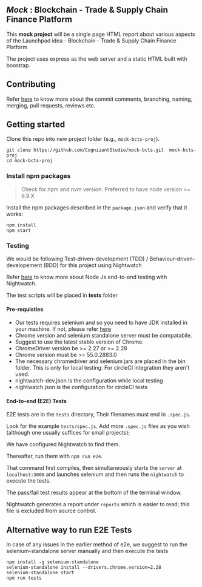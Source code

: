 ## _Mock_ : Blockchain - Trade & Supply Chain Finance Platform

This __mock project__ will be a single page HTML report about various aspects of the Launchpad idea - Blockchain - Trade & Supply Chain Finance Platform

The project uses express as the web server and a static HTML built with boostrap.

## Contributing

Refer [here](https://github.com/CognizantStudio/mock-bcts/blob/add-contributing-guides/.github/CONTRIBUTING.md) to know more about the  commit comments, branching, naming, merging, pull requests, reviews etc.

## Getting started

Clone this repo into new project folder (e.g., `mock-bcts-proj`).
```shell
git clone https://github.com/CognizantStudio/mock-bcts.git  mock-bcts-proj
cd mock-bcts-proj
```
### Install npm packages

> Check for npm and nvm version. Preferred to have node version >= 6.9.X

Install the npm packages described in the `package.json` and verify that it works:

```shell
npm install
npm start
```

### Testing

We would be following Test-driven-development (TDD) / Behaviour-driven-developement (BDD) for this project using Nightwatch

Refer [here](https://blog.risingstack.com/end-to-end-testing-with-nightwatch-js-node-js-at-scale/) to know more about Node Js end-to-end testing with Nightwatch.

The test scripts will be placed in __tests__ folder

#### Pre-requisties

* Our tests requires selenium and so you need to have JDK installed in your machine. If not, please
refer [here](http://www.seleniumframework.com/cucumber-jvm-3/install-java-jdk/) 
* Chrome version and selenium standalone server must be compatabile.
* Suggest to use the latest stable version of Chrome.
* ChromeDriver version be >= 2.27 or >= 2.28
* Chrome version must be >= 55.0.2883.0
* The necessary chromedriver and selenium jars are placed in the bin folder. This is only for local testing. For circleCI integration they aren't used.
* nightwatch-dev.json is the configuration while  local testing
* nightwatch.json is the configuration for circleCI tests


#### End-to-end (E2E) Tests

E2E tests are in the `tests` directory, Their filenames must end in `.spec.js`.

Look for the example `tests/spec.js`. Add more `.spec.js` files as you wish (although one usually suffices for small projects);

We have configured Nightwatch to find them.

Thereafter, run them with `npm run e2e`.

That command first compiles, then simultaneously starts the `server` at `localhost:3000`
and launches selenium and then runs the `nightwatch` to execute the tests.  

The pass/fail test results appear at the bottom of the terminal window.

Nightwatch generates a report under `reports` which is easier to read; this file is excluded from source control.

## Alternative way to run E2E Tests

In case of any issues in the earlier method of e2e, we suggest to run the selenium-standalone server manually and
then execute the tests

```shell
npm install -g selenium-standalone
selenium-standalone install --drivers.chrome.version=2.28
selenium-standalone start
npm run tests
```
